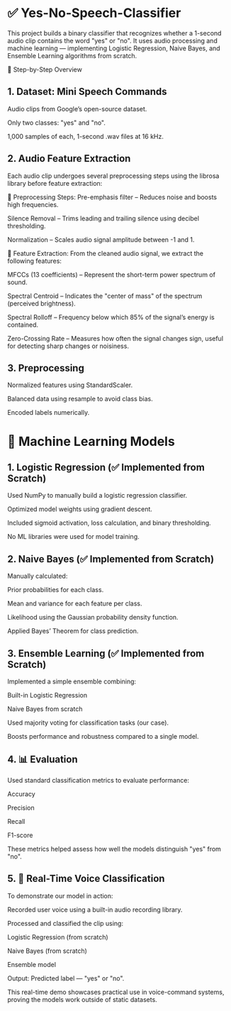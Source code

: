 # ✅ Yes-No-Speech-Classifier
This project builds a binary classifier that recognizes whether a 1-second audio clip contains the word "yes" or "no". It uses audio processing and machine learning — implementing Logistic Regression, Naive Bayes, and Ensemble Learning algorithms from scratch.

🧩 Step-by-Step Overview
## 1. Dataset: Mini Speech Commands
Audio clips from Google’s open-source dataset.

Only two classes: "yes" and "no".

1,000 samples of each, 1-second .wav files at 16 kHz.

## 2. Audio Feature Extraction
Each audio clip undergoes several preprocessing steps using the librosa library before feature extraction:

🔧 Preprocessing Steps:
Pre-emphasis filter – Reduces noise and boosts high frequencies.

Silence Removal – Trims leading and trailing silence using decibel thresholding.

Normalization – Scales audio signal amplitude between -1 and 1.

🎯 Feature Extraction:
From the cleaned audio signal, we extract the following features:

MFCCs (13 coefficients) – Represent the short-term power spectrum of sound.

Spectral Centroid – Indicates the "center of mass" of the spectrum (perceived brightness).

Spectral Rolloff – Frequency below which 85% of the signal’s energy is contained.

Zero-Crossing Rate – Measures how often the signal changes sign, useful for detecting sharp changes or noisiness.

## 3. Preprocessing
Normalized features using StandardScaler.

Balanced data using resample to avoid class bias.

Encoded labels numerically.

# 🤖 Machine Learning Models
## 1. Logistic Regression (✅ Implemented from Scratch)
Used NumPy to manually build a logistic regression classifier.

Optimized model weights using gradient descent.

Included sigmoid activation, loss calculation, and binary thresholding.

No ML libraries were used for model training.

## 2. Naive Bayes (✅ Implemented from Scratch)
Manually calculated:

Prior probabilities for each class.

Mean and variance for each feature per class.

Likelihood using the Gaussian probability density function.

Applied Bayes’ Theorem for class prediction.

## 3. Ensemble Learning (✅ Implemented from Scratch)
Implemented a simple ensemble combining:

Built-in Logistic Regression

Naive Bayes from scratch

Used majority voting for classification tasks (our case).

Boosts performance and robustness compared to a single model.

## 4. 📊 Evaluation
Used standard classification metrics to evaluate performance:

Accuracy

Precision

Recall

F1-score

These metrics helped assess how well the models distinguish "yes" from "no".

## 5. 🎤 Real-Time Voice Classification
To demonstrate our model in action:

Recorded user voice using a built-in audio recording library.

Processed and classified the clip using:

Logistic Regression (from scratch)

Naive Bayes (from scratch)

Ensemble model

Output: Predicted label — "yes" or "no".

This real-time demo showcases practical use in voice-command systems, proving the models work outside of static datasets.

